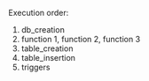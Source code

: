 Execution order:
1. db_creation
2. function 1, function 2, function 3
3. table_creation
4. table_insertion
5. triggers

